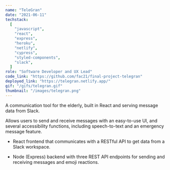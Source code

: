 ```yaml
---
name: "TeleGran"
date: "2021-06-11"
techstack:
  [
    "javascript",
    "react",
    "express",
    "heroku",
    "netlify",
    "cypress",
    "styled-components",
    "slack",
  ]
role: "Software Developer and UX Lead"
code_link: "https://github.com/fac21/final-project-telegran"
deployed_link: "https://telegran.netlify.app/"
gif: "/gifs/telegran.gif"
thumbnail: "/images/telegran.png"
---
```


A communication tool for the elderly, built in React and serving message data from Slack.

Allows users to send and receive messages with an easy-to-use UI, and several accessibility functions, including speech-to-text and an emergency message feature.

- React frontend that communicates with a RESTful API to get data from a Slack workspace.

- Node (Express) backend with three REST API endpoints for sending and receiving messages and emoji reactions.
